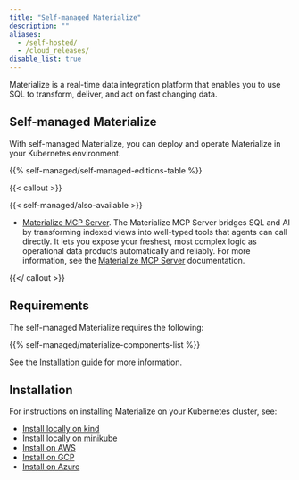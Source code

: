 ```yaml
---
title: "Self-managed Materialize"
description: ""
aliases:
  - /self-hosted/
  - /cloud_releases/
disable_list: true
---
```


Materialize is a real-time data integration platform that enables you to use SQL
to transform, deliver, and act on fast changing data.

## Self-managed Materialize

With self-managed Materialize, you can deploy and operate Materialize in your
Kubernetes environment.

{{% self-managed/self-managed-editions-table %}}

{{< callout >}}

{{< self-managed/also-available >}}

- [Materialize MCP Server](https://materialize.com/blog/materialize-turns-views-into-tools-for-agents/).
  The Materialize MCP Server bridges SQL and AI by transforming indexed views into well-typed tools
  that agents can call directly. It lets you expose your freshest, most complex logic as operational
  data products automatically and reliably. For more information, see the
  [Materialize MCP Server](/integrations/llm/) documentation.

{{</ callout >}}

## Requirements

The self-managed Materialize requires the following:

{{% self-managed/materialize-components-list %}}

See the [Installation guide](/installation/) for more information.

## Installation

For instructions on installing Materialize on your Kubernetes cluster, see:

- [Install locally on kind](/installation/install-on-local-kind/)
- [Install locally on
  minikube](/installation/install-on-local-minikube/)
- [Install on AWS](/installation/install-on-aws/)
- [Install on GCP](/installation/install-on-gcp/)
- [Install on Azure](/installation/install-on-azure/)
